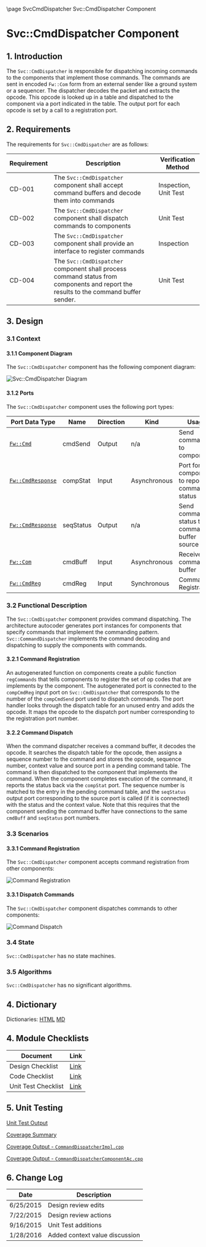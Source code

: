 \page SvcCmdDispatcher Svc::CmdDispatcher Component
# Svc::CmdDispatcher Component

## 1. Introduction

The `Svc::CmdDispatcher` is responsible for dispatching incoming commands to the components that implement those commands. The commands are sent in encoded `Fw::Com` form from an external sender like a ground system or a sequencer. The dispatcher decodes the packet and extracts the opcode. This opcode is looked up in a table and dispatched to the component via a port indicated in the table. The output port for each opcode is set by a call to a registration port.

## 2. Requirements

The requirements for `Svc::CmdDispatcher` are as follows:

Requirement | Description | Verification Method
----------- | ----------- | -------------------
CD-001 | The `Svc::CmdDispatcher` component shall accept command buffers and decode them into commands | Inspection, Unit Test
CD-002 | The `Svc::CmdDispatcher` component shall dispatch commands to components | Unit Test
CD-003 | The `Svc::CmdDispatcher` component shall provide an interface to register commands | Inspection
CD-004 | The `Svc::CmdDispatcher` component shall process command status from components and report the results to the command buffer sender. | Unit Test 

## 3. Design

### 3.1 Context

#### 3.1.1 Component Diagram

The `Svc::CmdDispatcher` component has the following component diagram:

![`Svc::CmdDispatcher` Diagram](img/CommandDispatcherBDD.jpg "Svc::CmdDispatcher")

#### 3.1.2 Ports

The `Svc::CmdDispatcher` component uses the following port types:

Port Data Type | Name | Direction | Kind | Usage
-------------- | ---- | --------- | ---- | -----
[`Fw::Cmd`](../../../Fw/Cmd/docs/sdd.html) | cmdSend | Output | n/a | Send commands to components
[`Fw::CmdResponse`](../../../Fw/Cmd/docs/sdd.html) | compStat | Input | Asynchronous | Port for components to report command status
[`Fw::CmdResponse`](../../../Fw/Cmd/docs/sdd.html) | seqStatus | Output | n/a | Send command status to command buffer source
[`Fw::Com`](../../../Fw/Com/docs/sdd.html) | cmdBuff | Input | Asynchronous | Receive command buffer
[`Fw::CmdReg`](../../../Fw/Cmd/docs/sdd.html) | cmdReg | Input | Synchronous | Command Registration 

### 3.2 Functional Description

The `Svc::CmdDispatcher` component provides command dispatching. The architecture autocoder generates port instances for components that specify commands that implement the commanding pattern. `Svc::CommandDispatcher` implements the command decoding and dispatching to supply the components with commands.

#### 3.2.1 Command Registration

An autogenerated function on components create a public function `regCommands` that tells components to register the set of op codes that are implements by the component. The autogenerated port is connected to the `compCmdReg` input port on `Svc::CmdDispatcher` that corresponds to the number of the `compCmdSend` port used to dispatch commands. The port handler looks through the dispatch table for an unused entry and adds the opcode. It maps the opcode to the dispatch port number corresponding to the registration port number.

#### 3.2.2 Command Dispatch

When the command dispatcher receives a command buffer, it decodes the opcode. It searches the dispatch table for the opcode, then assigns a sequence number to the command and stores the opcode, sequence number, context value and source port in a pending command table. The command is then dispatched to the component that implements the command. When the component completes execution of the command, it reports the status back via the `compStat` port. The sequence number is matched to the entry in the pending command table, and the `seqStatus` output port corresponding to the source port is called (if it is connected) with the status and the context value. Note that this requires that the component sending the command buffer have connections to the same `cmdBuff` and `seqStatus` port numbers.

### 3.3 Scenarios

#### 3.3.1 Command Registration

The `Svc::CmdDispatcher` component accepts command registration from other components:

![Command Registration](img/CommandRegistration.jpg) 

#### 3.3.1 Dispatch Commands

The `Svc::CmdDispatcher` component dispatches commands to other components:

![Command Dispatch](img/CommandDispatch.jpg) 

### 3.4 State

`Svc::CmdDispatcher` has no state machines.

### 3.5 Algorithms

`Svc::CmdDispatcher` has no significant algorithms.

## 4. Dictionary

Dictionaries: [HTML](CmdDispatcher.html) [MD](CmdDispatcher.md)

## 4. Module Checklists

Document | Link
-------- | ----
Design Checklist | [Link](Checklist_Design.xlsx)
Code Checklist | [Link](Checklist_Code.xlsx)
Unit Test Checklist | [Link](Checklist_Unit_Test.xls)

## 5. Unit Testing

[Unit Test Output](../test/ut/output/test.txt)

[Coverage Summary](../test/ut/output/SvcCmdDispatcher_gcov.txt)

[Coverage Output - `CommandDispatcherImpl.cpp`](../test/ut/output/CommandDispatcherImpl.cpp.gcov)

[Coverage Output - `CommandDispatcherComponentAc.cpp`](../test/ut/output/CommandDispatcherComponentAc.cpp.gcov)

## 6. Change Log

Date | Description
---- | -----------
6/25/2015 | Design review edits
7/22/2015 | Design review actions 
9/16/2015 | Unit Test additions
1/28/2016 | Added context value discussion



